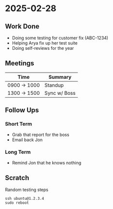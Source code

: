 # 2025-02-28

## Work Done

- Doing some testing for customer fix (ABC-1234)
- Helping Arya fix up her test suite
- Doing self-reviews for the year

## Meetings

| Time | Summary |
| ---- | ------- |
| 0900 -> 1000 | Standup |
| 1300 -> 1500 | Sync w/ Boss |

## Follow Ups

### Short Term

- Grab that report for the boss
- Email back Jon

### Long Term

- Remind Jon that he knows nothing

## Scratch

Random testing steps

```
ssh ubuntu@1.2.3.4
sudo reboot
```

